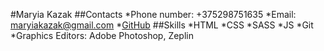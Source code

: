 #Maryia Kazak
##Contacts
*Phone number: +375298751635
*Email: maryiakazak@gmail.com
*[GitHub](https://github.com/mashuniax)
##Skills
*HTML
*CSS
*SASS
*JS
*Git
*Graphics Editors: Adobe Photoshop, Zeplin

